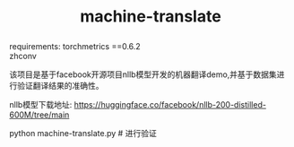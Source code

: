 #  <p align="center">machine-translate</p>
requirements:
torchmetrics ==0.6.2<br>
zhconv

该项目是基于facebook开源项目nllb模型开发的机器翻译demo,并基于数据集进行验证翻译结果的准确性。

nllb模型下载地址: https://huggingface.co/facebook/nllb-200-distilled-600M/tree/main

python machine-translate.py # 进行验证
